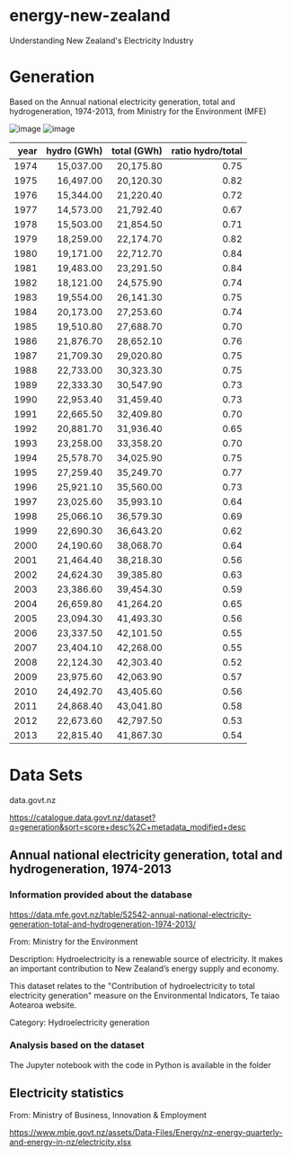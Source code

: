 # energy-new-zealand
Understanding New Zealand's Electricity Industry

# Generation

Based on the Annual national electricity generation, total and hydrogeneration, 1974-2013, from Ministry for the Environment (MFE)

![image](https://user-images.githubusercontent.com/69020265/172037864-ba483909-0258-4b7a-8692-e142af71a6ba.png) ![image](https://user-images.githubusercontent.com/69020265/172037882-2ea21001-ef46-4e27-aadb-7f6565d72f5f.png)

|   year |     hydro (GWh)|   total (GWh) |   ratio hydro/total |
|-------:|----------:|------------:|--------------------:|
|   1974 | 15,037.00 |   20,175.80 |                0.75 |
|   1975 | 16,497.00 |   20,120.30 |                0.82 |
|   1976 | 15,344.00 |   21,220.40 |                0.72 |
|   1977 | 14,573.00 |   21,792.40 |                0.67 |
|   1978 | 15,503.00 |   21,854.50 |                0.71 |
|   1979 | 18,259.00 |   22,174.70 |                0.82 |
|   1980 | 19,171.00 |   22,712.70 |                0.84 |
|   1981 | 19,483.00 |   23,291.50 |                0.84 |
|   1982 | 18,121.00 |   24,575.90 |                0.74 |
|   1983 | 19,554.00 |   26,141.30 |                0.75 |
|   1984 | 20,173.00 |   27,253.60 |                0.74 |
|   1985 | 19,510.80 |   27,688.70 |                0.70 |
|   1986 | 21,876.70 |   28,652.10 |                0.76 |
|   1987 | 21,709.30 |   29,020.80 |                0.75 |
|   1988 | 22,733.00 |   30,323.30 |                0.75 |
|   1989 | 22,333.30 |   30,547.90 |                0.73 |
|   1990 | 22,953.40 |   31,459.40 |                0.73 |
|   1991 | 22,665.50 |   32,409.80 |                0.70 |
|   1992 | 20,881.70 |   31,936.40 |                0.65 |
|   1993 | 23,258.00 |   33,358.20 |                0.70 |
|   1994 | 25,578.70 |   34,025.90 |                0.75 |
|   1995 | 27,259.40 |   35,249.70 |                0.77 |
|   1996 | 25,921.10 |   35,560.00 |                0.73 |
|   1997 | 23,025.60 |   35,993.10 |                0.64 |
|   1998 | 25,066.10 |   36,579.30 |                0.69 |
|   1999 | 22,690.30 |   36,643.20 |                0.62 |
|   2000 | 24,190.60 |   38,068.70 |                0.64 |
|   2001 | 21,464.40 |   38,218.30 |                0.56 |
|   2002 | 24,624.30 |   39,385.80 |                0.63 |
|   2003 | 23,386.60 |   39,454.30 |                0.59 |
|   2004 | 26,659.80 |   41,264.20 |                0.65 |
|   2005 | 23,094.30 |   41,493.30 |                0.56 |
|   2006 | 23,337.50 |   42,101.50 |                0.55 |
|   2007 | 23,404.10 |   42,268.00 |                0.55 |
|   2008 | 22,124.30 |   42,303.40 |                0.52 |
|   2009 | 23,975.60 |   42,063.90 |                0.57 |
|   2010 | 24,492.70 |   43,405.60 |                0.56 |
|   2011 | 24,868.40 |   43,041.80 |                0.58 |
|   2012 | 22,673.60 |   42,797.50 |                0.53 |
|   2013 | 22,815.40 |   41,867.30 |                0.54 |


# Data Sets
data.govt.nz

https://catalogue.data.govt.nz/dataset?q=generation&sort=score+desc%2C+metadata_modified+desc

## Annual national electricity generation, total and hydrogeneration, 1974-2013

### Information provided about the database
https://data.mfe.govt.nz/table/52542-annual-national-electricity-generation-total-and-hydrogeneration-1974-2013/

From: Ministry for the Environment

Description:
  Hydroelectricity is a renewable source of electricity. It makes an important
  contribution to New Zealand’s energy supply and economy.
  
  This dataset relates to the "Contribution of hydroelectricity to total
  electricity generation" measure on the Environmental Indicators, Te taiao
  Aotearoa website.

Category: Hydroelectricity generation

### Analysis based on the dataset

The Jupyter notebook with the code in Python is available in the folder

## Electricity statistics
From: Ministry of Business, Innovation & Employment

https://www.mbie.govt.nz/assets/Data-Files/Energy/nz-energy-quarterly-and-energy-in-nz/electricity.xlsx
